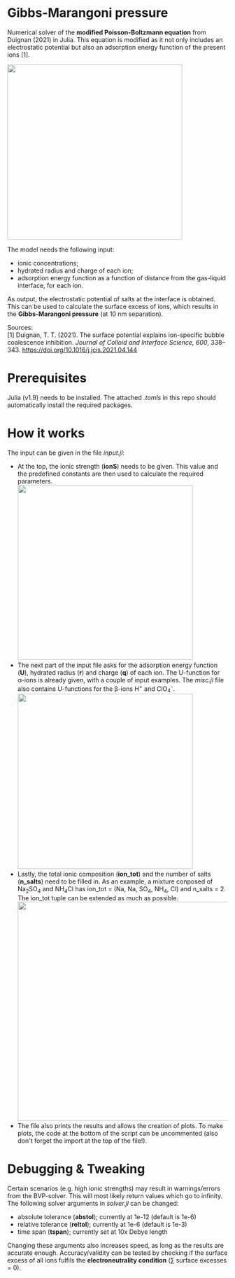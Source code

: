 # Gibbs-Marangoni pressure
Numerical solver of the **modified Poisson-Boltzmann equation** from Duignan (2021) in Julia. This equation is modified as it not only includes an electrostatic potential but also an adsorption energy function of the present ions [1].

<img src="https://github.com/stijnrommens/GM_pressure/assets/113170925/cc816c5d-426a-4f06-9b4b-0b75e1747da0" width="400">

The model needs the following input:
- ionic concentrations;
- hydrated radius and charge of each ion;
- adsorption energy function as a function of distance from the gas-liquid interface, for each ion.

As output, the electrostatic potential of salts at the interface is obtained. This can be used to calculate the surface excess of ions, which results in the **Gibbs-Marangoni pressure** (at 10 nm separation).

Sources:\
[1] Duignan, T. T. (2021). The surface potential explains ion-specific bubble coalescence inhibition. _Journal of Colloid and Interface Science, 600_, 338–343. https://doi.org/10.1016/j.jcis.2021.04.144

# Prerequisites
Julia (v1.9) needs to be installed. The attached _.tomls_ in this repo should automatically install the required packages.

# How it works
The input can be given in the file _input.jl_:
- At the top, the ionic strength (**ionS**) needs to be given. This value and the predefined constants are then used to calculate the required parameters. \
  <img src="https://github.com/stijnrommens/GM_pressure/blob/main/ionS_fig.PNG" width="400">
- The next part of the input file asks for the adsorption energy function (**U**), hydrated radius (**r**) and charge (**q**) of each ion. The U-function for α-ions is already given, with a couple of input examples. The _misc.jl_ file also contains U-functions for the β-ions H<sup>+</sup> and ClO<sub>4</sub><sup>-</sup>. \
  <img src="https://github.com/stijnrommens/GM_pressure/blob/main/Uqr_fig.PNG" width="400">
- Lastly, the total ionic composition (**ion_tot**) and the number of salts (**n_salts**) need to be filled in. As an example, a mixture conposed of Na<sub>2</sub>SO<sub>4</sub> and NH<sub>4</sub>Cl has ion_tot = (Na, Na, SO<sub>4</sub>, NH<sub>4</sub>, Cl) and n_salts = 2. The ion_tot tuple can be extended as much as possible. \
  <img src="https://github.com/stijnrommens/GM_pressure/blob/main/ntot_fig.PNG" width="500">
- The file also prints the results and allows the creation of plots. To make plots, the code at the bottom of the script can be uncommented (also don't forget the import at the top of the file!).


# Debugging & Tweaking
Certain scenarios (e.g. high ionic strengths) may result in warnings/errors from the BVP-solver. This will most likely return values which go to infinity. The following solver arguments in _solver.jl_ can be changed:
- absolute tolerance (**abstol**); currently at 1e-12 (default is 1e-6)
- relative tolerance (**reltol**); currently at 1e-6 (default is 1e-3)
- time span (**tspan**); currently set at 10x Debye length

Changing these arguments also increases speed, as long as the results are accurate enough. Accuracy/validity can be tested by checking if the surface excess of all ions fulfils the **electroneutrality condition** ($\sum$ surface excesses = 0).
